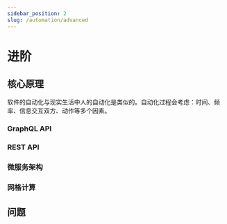 ```yaml
---
sidebar_position: 2
slug: /automation/advanced
---
```


# 进阶

## 核心原理

软件的自动化与现实生活中人的自动化是类似的。自动化过程会考虑：时间、频率、信息交互双方、动作等多个因素。  

### GraphQL API
### REST API
### 微服务架构
### 网格计算

## 问题